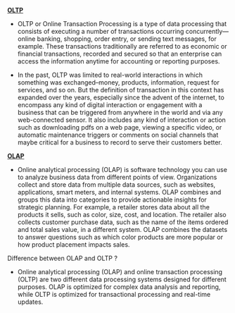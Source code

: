 <ins>**OLTP**</ins>

* OLTP or Online Transaction Processing is a type of data processing that consists of executing a number of transactions occurring concurrently—online banking, shopping, order entry, or sending text messages, for example. These transactions traditionally are referred to as economic or financial transactions, recorded and secured so that an enterprise can access the information anytime for accounting or reporting purposes.

* In the past, OLTP was limited to real-world interactions in which something was exchanged–money, products, information, request for services, and so on. But the definition of transaction in this context has expanded over the years, especially since the advent of the internet, to encompass any kind of digital interaction or engagement with a business that can be triggered from anywhere in the world and via any web-connected sensor. It also includes any kind of interaction or action such as downloading pdfs on a web page, viewing a specific video, or automatic maintenance triggers or comments on social channels that maybe critical for a business to record to serve their customers better.

<ins>**OLAP**</ins>
* Online analytical processing (OLAP) is software technology you can use to analyze business data from different points of view. Organizations collect and store data from multiple data sources, such as websites, applications, smart meters, and internal systems. OLAP combines and groups this data into categories to provide actionable insights for strategic planning. For example, a retailer stores data about all the products it sells, such as color, size, cost, and location. The retailer also collects customer purchase data, such as the name of the items ordered and total sales value, in a different system. OLAP combines the datasets to answer questions such as which color products are more popular or how product placement impacts sales.

Difference between OLAP and OLTP ?

* Online analytical processing (OLAP) and online transaction processing (OLTP) are two different data processing systems designed for different purposes. 
OLAP is optimized for complex data analysis and reporting,
while OLTP is optimized for transactional processing and real-time updates.
